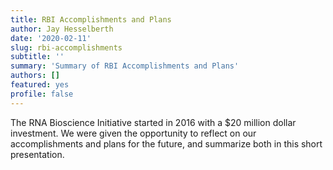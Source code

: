 ```yaml
---
title: RBI Accomplishments and Plans 
author: Jay Hesselberth
date: '2020-02-11'
slug: rbi-accomplishments 
subtitle: ''
summary: 'Summary of RBI Accomplishments and Plans'
authors: []
featured: yes
profile: false
---
```


The RNA Bioscience Initiative started in 2016 with a $20 million dollar
investment. We were given the opportunity to reflect on our accomplishments and
plans for the future, and summarize both in this short presentation.

<script async class="speakerdeck-embed" data-id="f7da10999db34dd7aa0e009073f8b731" data-ratio="1.33333333333333" src="//speakerdeck.com/assets/embed.js"></script>
